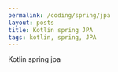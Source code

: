 ```yaml
---
permalink: /coding/spring/jpa
layout: posts
title: Kotlin spring JPA
tags: kotlin, spring, JPA
---
```

Kotlin spring jpa